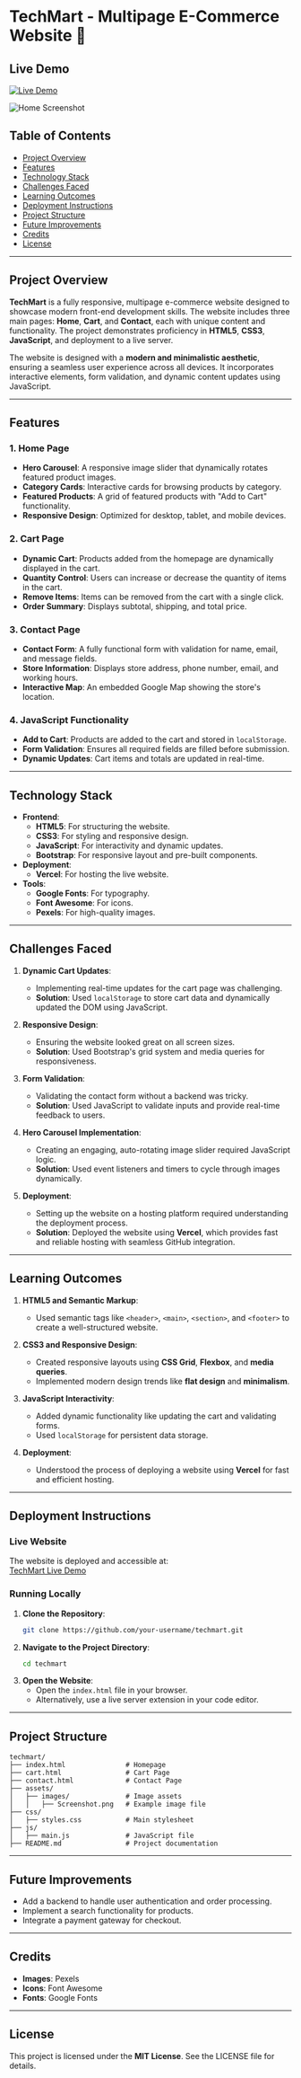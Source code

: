 # TechMart - Multipage E-Commerce Website 🛒

## Live Demo

[![Live Demo](https://img.shields.io/badge/Live-Demo-brightblue)](https://techmart-theta.vercel.app/)

![Home Screenshot](./assets/images/Screenshot.png)

## Table of Contents
- [Project Overview](#project-overview)
- [Features](#features)
- [Technology Stack](#technology-stack)
- [Challenges Faced](#challenges-faced)
- [Learning Outcomes](#learning-outcomes)
- [Deployment Instructions](#deployment-instructions)
- [Project Structure](#project-structure)
- [Future Improvements](#future-improvements)
- [Credits](#credits)
- [License](#license)

---

## Project Overview
**TechMart** is a fully responsive, multipage e-commerce website designed to showcase modern front-end development skills. The website includes three main pages: **Home**, **Cart**, and **Contact**, each with unique content and functionality. The project demonstrates proficiency in **HTML5**, **CSS3**, **JavaScript**, and deployment to a live server.

The website is designed with a **modern and minimalistic aesthetic**, ensuring a seamless user experience across all devices. It incorporates interactive elements, form validation, and dynamic content updates using JavaScript.

---

## Features

### 1. **Home Page**
- **Hero Carousel**: A responsive image slider that dynamically rotates featured product images.
- **Category Cards**: Interactive cards for browsing products by category.
- **Featured Products**: A grid of featured products with "Add to Cart" functionality.
- **Responsive Design**: Optimized for desktop, tablet, and mobile devices.

### 2. **Cart Page**
- **Dynamic Cart**: Products added from the homepage are dynamically displayed in the cart.
- **Quantity Control**: Users can increase or decrease the quantity of items in the cart.
- **Remove Items**: Items can be removed from the cart with a single click.
- **Order Summary**: Displays subtotal, shipping, and total price.

### 3. **Contact Page**
- **Contact Form**: A fully functional form with validation for name, email, and message fields.
- **Store Information**: Displays store address, phone number, email, and working hours.
- **Interactive Map**: An embedded Google Map showing the store's location.

### 4. **JavaScript Functionality**
- **Add to Cart**: Products are added to the cart and stored in `localStorage`.
- **Form Validation**: Ensures all required fields are filled before submission.
- **Dynamic Updates**: Cart items and totals are updated in real-time.

---

## Technology Stack
- **Frontend**:
  - **HTML5**: For structuring the website.
  - **CSS3**: For styling and responsive design.
  - **JavaScript**: For interactivity and dynamic updates.
  - **Bootstrap**: For responsive layout and pre-built components.
- **Deployment**:
  - **Vercel**: For hosting the live website.
- **Tools**:
  - **Google Fonts**: For typography.
  - **Font Awesome**: For icons.
  - **Pexels**: For high-quality images.

---

## Challenges Faced

1. **Dynamic Cart Updates**:
   - Implementing real-time updates for the cart page was challenging.
   - **Solution**: Used `localStorage` to store cart data and dynamically updated the DOM using JavaScript.

2. **Responsive Design**:
   - Ensuring the website looked great on all screen sizes.
   - **Solution**: Used Bootstrap's grid system and media queries for responsiveness.

3. **Form Validation**:
   - Validating the contact form without a backend was tricky.
   - **Solution**: Used JavaScript to validate inputs and provide real-time feedback to users.

4. **Hero Carousel Implementation**:
   - Creating an engaging, auto-rotating image slider required JavaScript logic.
   - **Solution**: Used event listeners and timers to cycle through images dynamically.

5. **Deployment**:
   - Setting up the website on a hosting platform required understanding the deployment process.
   - **Solution**: Deployed the website using **Vercel**, which provides fast and reliable hosting with seamless GitHub integration.

---

## Learning Outcomes

1. **HTML5 and Semantic Markup**:
   - Used semantic tags like `<header>`, `<main>`, `<section>`, and `<footer>` to create a well-structured website.

2. **CSS3 and Responsive Design**:
   - Created responsive layouts using **CSS Grid**, **Flexbox**, and **media queries**.
   - Implemented modern design trends like **flat design** and **minimalism**.

3. **JavaScript Interactivity**:
   - Added dynamic functionality like updating the cart and validating forms.
   - Used `localStorage` for persistent data storage.

4. **Deployment**:
   - Understood the process of deploying a website using **Vercel** for fast and efficient hosting.

---

## Deployment Instructions

### Live Website
The website is deployed and accessible at:  
[TechMart Live Demo](https://techmart-theta.vercel.app/)

### Running Locally
1. **Clone the Repository**:
   ```bash
   git clone https://github.com/your-username/techmart.git
   ```
2. **Navigate to the Project Directory**:
   ```bash
   cd techmart
   ```
3. **Open the Website**:
   - Open the `index.html` file in your browser.
   - Alternatively, use a live server extension in your code editor.

---

## Project Structure

```plaintext
techmart/
├── index.html               # Homepage
├── cart.html                # Cart Page
├── contact.html             # Contact Page
├── assets/
│   ├── images/              # Image assets
│   │   ├── Screenshot.png   # Example image file
├── css/
│   ├── styles.css           # Main stylesheet
├── js/
│   ├── main.js              # JavaScript file
├── README.md                # Project documentation
```

---

## Future Improvements
- Add a backend to handle user authentication and order processing.
- Implement a search functionality for products.
- Integrate a payment gateway for checkout.

---

## Credits
- **Images**: Pexels
- **Icons**: Font Awesome
- **Fonts**: Google Fonts

---

## License
This project is licensed under the **MIT License**. See the LICENSE file for details.
